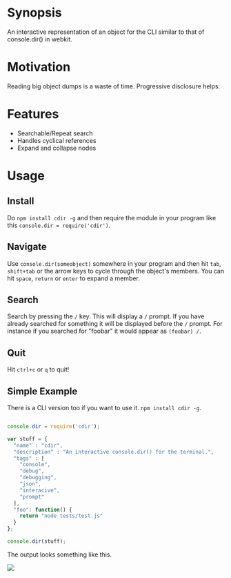 # Synopsis
An interactive representation of an object for the CLI similar to that of console.dir() in webkit.

# Motivation
Reading big object dumps is a waste of time. Progressive disclosure helps.

# Features
 - Searchable/Repeat search
 - Handles cyclical references
 - Expand and collapse nodes

# Usage

## Install
Do `npm install cdir -g` and then require the module in your program like this `console.dir = require('cdir')`.

## Navigate
Use `console.dir(someobject)` somewhere in your program and then hit `tab`, `shift+tab` or the arrow keys to cycle through the object's members. You can hit `space`, `return` or `enter` to expand a member.

## Search
Search by pressing the `/` key. This will display a `/` prompt. If you have already searched for something it will be displayed before the `/` prompt. For instance if you searched for "foobar" it would appear as `(foobar) /`.

## Quit
Hit `ctrl+c` or `q` to quit!

## Simple Example
There is a CLI version too if you want to use it. `npm install cdir -g`.

```js

console.dir = require('cdir');

var stuff = { 
  "name" : "cdir", 
  "description" : "An interactive console.dir() for the terminal.",
  "tags" : [
    "console",
    "debug",
    "debugging",
    "json",
    "interacive",
    "prompt"
  ],
  "foo": function() { 
    return "node tests/test.js"
  }
};

console.dir(stuff);

```

The output looks something like this.

<img src="https://github.com/hij1nx/cdir/raw/master/screenshot.png"/>


